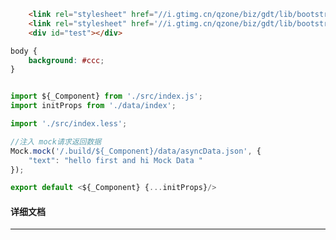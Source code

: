 ﻿```html
    <link rel="stylesheet" href="//i.gtimg.cn/qzone/biz/gdt/lib/bootstrap-3.3.7/css/bootstrap-base64font.min.css" />
    <link rel="stylesheet" href='//i.gtimg.cn/qzone/biz/gdt/lib/bootstrap-3.3.7/css/bootstrap-theme.css?max_age=31536000' /> 
    <div id="test"></div>

```

```css
body {
    background: #ccc;
}
```

```javascript

import ${_Component} from './src/index.js';
import initProps from './data/index';

import './src/index.less';

//注入 mock请求返回数据
Mock.mock('/.build/${_Component}/data/asyncData.json', {
    "text": "hello first and hi Mock Data "
});

export default <${_Component} {...initProps}/>

```

#### 详细文档
---